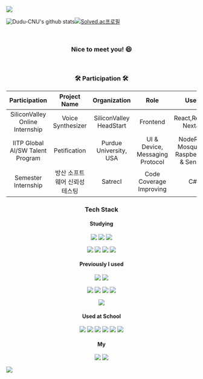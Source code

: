 
<img src="https://capsule-render.vercel.app/api?type=rect&color=timeGradient&height=200&section=header&text=Dudu&%20render&fontSize=90"/>

<p align="center">

![Dudu-CNU's github stats](https://github-readme-stats.vercel.app/api?username=Dudu-Kim&show_icons=true&theme=react)[![Solved.ac프로필](http://mazassumnida.wtf/api/pastel/generate_badge?boj=dkeya)](https://solved.ac/dkeya)  
  
</p> 

<br />
  <!-- <h3 align="center">I’m currently learning about React & TypeScript.</h3> -->
  <h3 align="center">Nice to meet you! 😄  </h3>
<br />
<h3 align="center"><b>🛠 Participation 🛠</b></h3>

|Participation|Project Name|Organization|Role|Used|Period|
|:----:|:-------:|:-------:|:----:|:----:|:----:|
|SiliconValley Online Internship | Voice Synthesizer |SiliconValley HeadStart | Frontend |React,Redux, NextJs||
|IITP Global AI/SW Talent Program | Petification|Purdue University, USA | UI & Device, Messaging Protocol|NodeRed, Mosquitto, RaspberryPi & Sensor||
|Semester Internship| 방산 소프트웨어 신뢰성 테스팅 | SatrecI |Code Coverage Improving|C#||


<h3 align="center"><b> Tech Stack </b></h3>
<h4 align="center"><b>Studying</b></h4>
<p align="center">
<img src="https://img.shields.io/badge/Flutter-c7cdd4?style=flat-square&logo=Flutter&logoColor=00aaff"/>
<img src="https://img.shields.io/badge/Kotlin-227ce3?style=flat-square&logo=Kotlin&logoColor=orange"/>
<img src="https://img.shields.io/badge/C%23-3fe322?style=flat-square&logo=Csharp&logoColor=white"/>  
</p>

<p align="center">
<img src="https://img.shields.io/badge/React-61DAFB?style=flat-square&logo=React&logoColor=white"/>
<img src="https://img.shields.io/badge/Redux-764ABC?style=flat-square&logo=Redux&logoColor=white"/>
<img src="https://img.shields.io/badge/NGINX-009639?style=flat-square&logo=NGINX&logoColor=white"/>
<img src="https://img.shields.io/badge/Node.js-339933?style=flat-square&logo=Node.js&logoColor=white"/>
</p>

<h4 align="center">Previously I used</h4>
<p align="center">
<img src="https://img.shields.io/badge/Java-007396?style=flat-square&logo=Java&logoColor=white"/>
<img src="https://img.shields.io/badge/Python-3776AB?style=flat-square&logo=Python&logoColor=white"/>
</p>

<p align="center">
<img src="https://img.shields.io/badge/JavaScript-F7DF1E?style=flat-square&logo=JavaScript&logoColor=white"/>
<img src="https://img.shields.io/badge/HTML-E34F26?style=flat-square&logo=HTML&logoColor=white"/>
<img src="https://img.shields.io/badge/CSS3-1572B6?style=flat-square&logo=CSS3&logoColor=white"/>
<img src="https://img.shields.io/badge/Bootstrap-7952B3?style=flat-square&logo=Bootstrap&logoColor=white"/>  
</p>

<p align="center">
<img src="https://img.shields.io/badge/Docker-2496ED?style=flat-square&logo=Docker&logoColor=white"/>
</p>

<h4 align="center">Used at School</h4>
<p align="center">
<img src="https://img.shields.io/badge/Spring-003300?style=flat-square&logo=Spring&logoColor=lightgreen"/>
<img src="https://img.shields.io/badge/Linux-FCC624?style=flat-square&logo=Linux&logoColor=white"/>
<img src="https://img.shields.io/badge/Ubuntu-E95420?style=flat-square&logo=Ubuntu&logoColor=white"/>
<img src="https://img.shields.io/badge/Ocaml-000000?style=flat-square&logo=Ocaml&logoColor=yellow"/>
<img src="https://img.shields.io/badge/C-A8B9CC?style=flat-square&logo=C&logoColor=white"/>
<img src="https://img.shields.io/badge/C++-00599C?style=flat-square&logo=C%2B%2B&logoColor=white"/>
</p>

<h4 align="center"> My </h4>
<p align="center">
<a href="https://velog.io/@k0s0a7"><img src="https://img.shields.io/badge/Velog-66FFCC?style=flat-square&logo=Vimeo&logoColor=white"/></a>
<a href="https://github.com/Dudu-Kim/Learning_Note"><img src="https://img.shields.io/badge/LearningNote-e195ed?style=flat-square&logo=Github&logoColor=black"/></a>
</p>
<img src="https://capsule-render.vercel.app/api?type=rect&color=timeGradient&height=150&section=footer&%20render&fontSize=90"/>
